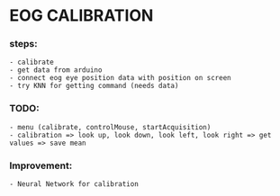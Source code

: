 # EOG CALIBRATION

### steps:
    - calibrate
    - get data from arduino
    - connect eog eye position data with position on screen
    - try KNN for getting command (needs data)

### TODO:
    - menu (calibrate, controlMouse, startAcquisition)
    - calibration => look up, look down, look left, look right => get values => save mean

### Improvement:
    - Neural Network for calibration